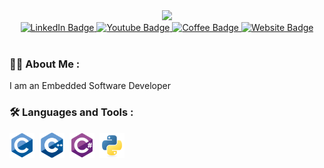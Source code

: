 <div id="header" align="center">
  <img  src="https://media.giphy.com/media/v1.Y2lkPTc5MGI3NjExNzE1b2NzZ2ZuZHZhaXY5aTB1ZGw4OHNieTFuZXJybTl6dnJxaGRmeSZlcD12MV9pbnRlcm5hbF9naWZfYnlfaWQmY3Q9cw/Qo2dupDib32rkTY4hX/giphy.gif" width="200"/>
</div>

<div id="badges" align="center">
  <a href="https://www.linkedin.com/in/heidarimasoud" target="_blank" rel="noopener noreferrer">
    <img src="https://img.shields.io/badge/LinkedIn-blue?style=for-the-badge&logo=linkedin&logoColor=white" alt="LinkedIn Badge"/>
  </a>
  <a href="https://www.youtube.com/@MasoudTech" target="_blank" rel="noopener noreferrer">
    <img src="https://img.shields.io/badge/YouTube-red?style=for-the-badge&logo=youtube&logoColor=white" alt="Youtube Badge"/>
  </a>
  <a href="https://www.buymeacoffee.com/MasoudHD" target="_blank" rel="noopener noreferrer">
    <img src="https://img.shields.io/badge/Donate-orange?style=for-the-badge&logo=buymeacoffee&logoColor=white" alt="Coffee Badge"/>
  </a>
  <a href="https://masoud-heidari.com" target="_blank" rel="noopener noreferrer">
    <img src="https://img.shields.io/badge/Website-green?style=for-the-badge&logoColor=white" alt="Website Badge"/>
  </a>
</div>

<div align="center">
  <img src="https://komarev.com/ghpvc/?username=MasoudHD&style=flat-square&color=blue" alt="" />
</div>

### :man_technologist: About Me :
I am an Embedded Software Developer 

### :hammer_and_wrench: Languages and Tools :
<div>
  <img src="https://github.com/devicons/devicon/blob/master/icons/c/c-original.svg" title="C" alt="C" width="40" height="40"/>&nbsp;
  <img src="https://github.com/devicons/devicon/blob/master/icons/cplusplus/cplusplus-original.svg" title="C++" alt="C++" width="40" height="40"/>&nbsp;
  <img src="https://github.com/devicons/devicon/blob/master/icons/csharp/csharp-original.svg" title="C#" alt="C#" width="40" height="40"/>&nbsp;
  <img src="https://github.com/devicons/devicon/blob/master/icons/python/python-original.svg" title="Python" alt="Python" width="40" height="40"/>&nbsp;
</div>
<!--
**MasoudHD/MAsoudHD** is a ✨ _special_ ✨ repository because its `README.md` (this file) appears on your GitHub profile.

Here are some ideas to get you started:

- 🔭 I’m currently working on ...
- 🌱 I’m currently learning ...
- 👯 I’m looking to collaborate on ...
- 🤔 I’m looking for help with ...
- 💬 Ask me about ...
- 📫 How to reach me: ...
- 😄 Pronouns: ...
- ⚡ Fun fact: ...
-->
